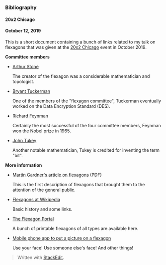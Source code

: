 ### Bibliography 
#### 20x2 Chicago
#### October 12, 2019

This is a short document containing a bunch of links related to my talk on flexagons that was given at the [20x2 Chicago](http://20x2chi.org/) event in October 2019.

**Committee members**

* [Arthur Stone](https://en.wikipedia.org/wiki/Arthur_Harold_Stone)

  The creator of the flexagon was a considerable mathematician and topologist.

* [Bryant Tuckerman](https://en.wikipedia.org/wiki/Bryant_Tuckerman)

  One of the members of the "flexagon committee", Tuckerman eventually worked on the Data Encryption Standard (DES).

* [Richard Feynman](https://en.wikipedia.org/wiki/Richard_Feynman)

  Certainly the most successful of the four committee members, Feynman won the Nobel prize in 1965.

* [John Tukey](https://en.wikipedia.org/wiki/John_Tukey)

  Another notable mathematician, Tukey is credited for inventing the term "bit".

**More information** 

* [Martin Gardner's article on flexagons](https://www.maa.org/sites/default/files/pdf/pubs/focus/Gardner_Hexaflexagons12_1956.pdf) (PDF)

  This is the first description of flexagons that brought them to the attention of the general public.

* [Flexagons at Wikipedia](https://en.wikipedia.org/wiki/Flexagon)

  Basic history and some links.

* [The Flexagon Portal](https://www.flexagon.net/)

  A bunch of printable flexagons of all types are available here.

* [Mobile phone app to put a picture on a flexagon](https://christianp.github.io/hexaflexagon/)

  Use your face! Use someone else's face! And other things!

> Written with [StackEdit](https://stackedit.io/).
